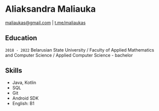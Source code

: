 # Aliaksandra Maliauka
[maliaukas@gmail.com](mailto:maliaukas@gmail.com) | [t.me/maliaukas](https://t.me/maliaukas)

## Education

`2018 - 2022` Belarusian State University / Faculty of Applied Mathematics and Computer Science / Applied Computer Science - bachelor

## Skills
* Java, Kotlin
* SQL
* Git
* Android SDK
* English: B1
